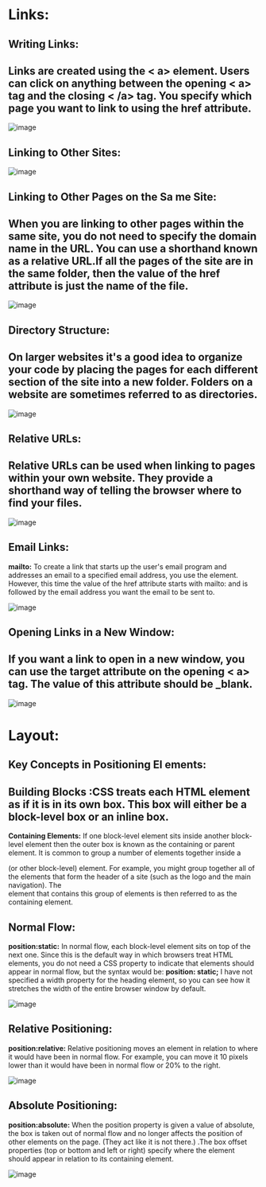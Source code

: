 # Links:
## Writing Links:
## Links are created using the < a> element. Users can click on anything between the opening < a> tag and the closing < /a> tag. You specify which page you want to link to using the href attribute.

![image](https://user-images.githubusercontent.com/79833733/111363368-a0736480-8698-11eb-9092-618e1cec78de.png)

## Linking to Other Sites:
![image](https://user-images.githubusercontent.com/79833733/111366731-8dfb2a00-869c-11eb-8b08-6b6472486958.png)


## Linking to Other Pages on the Sa me Site:
## When you are linking to other pages within the same site, you do not need to specify the domain name in the URL. You can use a shorthand known as a relative URL.If all the pages of the site are in the same folder, then the value of the href attribute is just the name of the file.

![image](https://user-images.githubusercontent.com/79833733/111368660-d1569800-869e-11eb-8a56-58d5c428f1ac.png)

## Directory Structure:
## On larger websites it's a good idea to organize your code by placing the pages for each different section of the site into a new folder. Folders on a website are sometimes referred to as directories.

![image](https://user-images.githubusercontent.com/79833733/111368964-285c6d00-869f-11eb-985b-544ca893c8cf.png)

## Relative URLs:
## Relative URLs can be used when linking to pages within your own website. They provide a shorthand way of telling the browser where to find your files.

![image](https://user-images.githubusercontent.com/79833733/111374261-91df7a00-86a5-11eb-9e3f-ba667233eacb.png)
## Email Links:
**mailto:**  To create a link that starts up the user's email program and addresses an email to a specified email address, you use the <a> element. However, this time the value of the href attribute starts with mailto: and is followed by the email address you want the email to be sent to.
  
  ![image](https://user-images.githubusercontent.com/79833733/111374632-04505a00-86a6-11eb-9cd8-ab389ebe6b61.png)
## Opening Links in a New Window:
## If you want a link to open in a new window, you can use the target attribute on the opening < a> tag. The value of this attribute should be _blank.

![image](https://user-images.githubusercontent.com/79833733/111374940-5e511f80-86a6-11eb-9bac-1d2b582f21c4.png)



# Layout:
## Key Concepts in Positioning El ements:
## Building Blocks :CSS treats each HTML element as if it is in its own box. This box will either be a block-level box or an inline box.


**Containing Elements:** If one block-level element sits inside another block-level element then the outer box is known as the containing or parent element. It is common to group a number of elements together inside a <div> (or other block-level) element. For example, you might group together all of the elements that form the header of a site (such as the logo and the main navigation). The <div> element that contains this group of elements is then referred to as the containing element.
  
  ## Normal Flow:
  **position:static:**  In normal flow, each block-level element sits on top of the next one. Since this is the default way in which browsers treat HTML elements, you do not need a CSS property to indicate that elements should appear in normal flow, but the syntax would be:
**position: static;**
I have not specified a width property for the heading element, so you can see how it stretches the width of the entire browser window by default.



![image](https://user-images.githubusercontent.com/79833733/111378351-614e0f00-86aa-11eb-861b-8572168ab897.png)

## Relative Positioning:
**position:relative:** Relative positioning moves an element in relation to where it would have been in normal flow. For example, you can move it 10 pixels lower than it would have been in normal flow or 20% to the right.


![image](https://user-images.githubusercontent.com/79833733/111378661-cd307780-86aa-11eb-8e57-9b8299e42d80.png)

## Absolute Positioning:
**position:absolute:** When the position property is given a value of absolute, the box is taken out of normal flow and no longer affects the position of other elements on the page. (They act like it is not there.) .The box offset properties (top or bottom and left or right) specify where the element should appear in relation to its containing element.


![image](https://user-images.githubusercontent.com/79833733/111378912-2d271e00-86ab-11eb-9e85-aa0c9171c7db.png)

